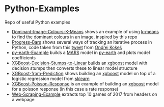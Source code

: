 # Python-Examples

Repo of useful Python examples

- [Dominant-Image-Colours-K-Means](https://github.com/richardangell/Python-Examples/blob/master/Dominant-Image-Colours-K-Means.ipynb) shows an example of using [k-means](https://en.wikipedia.org/wiki/K-means_clustering) to find the dominant colours in an image, inspired by this [repo](https://github.com/ZeevG/python-dominant-image-colour)
- [Progress-Bars](https://github.com/richardangell/Python-Examples/blob/master/Progress-Bars.ipynb) shows several ways of tracking an iterative process in Python, code taken from this [tweet](https://mobile.twitter.com/kondrej/status/1042674734608068608/) from [Ondřej Kokeš](https://mobile.twitter.com/kondrej)
- [py-earth-Example](https://github.com/richardangell/Python-Examples/blob/master/py-earth-Example.ipynb) builds a [MARS](https://en.wikipedia.org/wiki/Multivariate_adaptive_regression_splines) model in [py-earth](https://github.com/scikit-learn-contrib/py-earth) and plots model coefficients
- [XGBoost-Decision-Stumps-to-Linear](https://github.com/richardangell/Python-Examples/blob/master/XGBoost-Decision-Stumps-to-Linear.ipynb) builds an [xgboost](https://github.com/dmlc/xgboost) model with decision stumps then converts these to linear model structure
- [XGBoost-from-Prediction](https://github.com/richardangell/Python-Examples/blob/master/XGBoost-from-Prediction.ipynb) shows building an [xgboost](https://github.com/dmlc/xgboost) model on top of a logistic regression model from [sklearn](http://scikit-learn.org/stable/modules/generated/sklearn.linear_model.LogisticRegression.html#sklearn.linear_model.LogisticRegression.predict_log_proba)
- [XGBoost-Poisson-Response](https://github.com/richardangell/Python-Examples/blob/master/XGBoost-Poisson-Response.ipynb) is an example of building an [xgboost](https://github.com/dmlc/xgboost) model for a poisson response (in this case a rate response)
- [Web-Scraping-Example](https://github.com/richardangell/Python-Examples/blob/master/Web-Scraping-Example.ipynb) extracts top 10 games of 2017 from headers on a webpage
